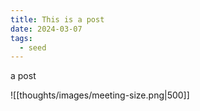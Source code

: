 ```yaml
---
title: This is a post
date: 2024-03-07
tags:
  - seed
---
```



a post

![[thoughts/images/meeting-size.png|500]]

